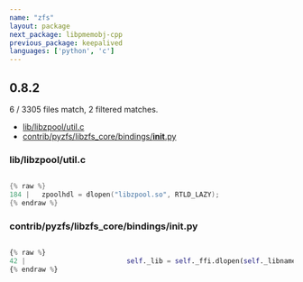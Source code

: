 ```yaml
---
name: "zfs"
layout: package
next_package: libpmemobj-cpp
previous_package: keepalived
languages: ['python', 'c']
---
```

## 0.8.2
6 / 3305 files match, 2 filtered matches.

 - [lib/libzpool/util.c](#liblibzpoolutilc)
 - [contrib/pyzfs/libzfs_core/bindings/__init__.py](#contribpyzfslibzfs_corebindings__init__py)

### lib/libzpool/util.c

```c

{% raw %}
184 | 	zpoolhdl = dlopen("libzpool.so", RTLD_LAZY);
{% endraw %}

```
### contrib/pyzfs/libzfs_core/bindings/__init__.py

```python

{% raw %}
42 |                         self._lib = self._ffi.dlopen(self._libname)
{% endraw %}

```
